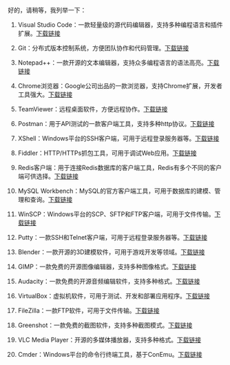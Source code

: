 好的，请稍等，我列举一下：

1. Visual Studio Code：一款轻量级的源代码编辑器，支持多种编程语言和插件扩展。[下载链接](https://code.visualstudio.com/)

2. Git：分布式版本控制系统，方便团队协作和代码管理。[下载链接](https://git-scm.com/)

3. Notepad++：一款开源的文本编辑器，支持众多编程语言的语法高亮。[下载链接](https://notepad-plus-plus.org/)

4. Chrome浏览器：Google公司出品的一款浏览器，支持Chrome扩展，开发者工具强大。[下载链接](https://www.google.com/chrome/)

5. TeamViewer：远程桌面软件，方便远程协作。[下载链接](https://www.teamviewer.cn/)

6. Postman：用于API测试的一款客户端工具，支持多种http协议。[下载链接](https://www.postman.com/)

7. XShell：Windows平台的SSH客户端，可用于远程登录服务器等。[下载链接](https://www.netsarang.com/en/xshell/)

8. Fiddler：HTTP/HTTPs抓包工具，可用于调试Web应用。[下载链接](https://www.telerik.com/download/fiddler)

9. Redis客户端：用于连接Redis数据库的客户端工具，Redis有多个不同的客户端可供选择。[下载链接](https://redisdesktop.com/)

10. MySQL Workbench：MySQL的官方客户端工具，可用于数据库的建模、管理和查询。[下载链接](https://dev.mysql.com/downloads/workbench/)

11. WinSCP：Windows平台的SCP、SFTP和FTP客户端，可用于文件传输。[下载链接](https://winscp.net/eng/download.php)

12. Putty：一款SSH和Telnet客户端，可用于远程登录服务器等。[下载链接](https://www.putty.org/)

13. Blender：一款开源的3D建模软件，可用于游戏开发等领域。[下载链接](https://www.blender.org/download/)

14. GIMP：一款免费的开源图像编辑器，支持多种图像格式。[下载链接](https://www.gimp.org/downloads/)

15. Audacity：一款免费的开源音频编辑软件，支持多种格式。[下载链接](https://www.audacityteam.org/download/)

16. VirtualBox：虚拟机软件，可用于测试、开发和部署应用程序。[下载链接](https://www.virtualbox.org/wiki/Downloads)

17. FileZilla：一款FTP软件，可用于文件传输。[下载链接](https://filezilla-project.org/download.php)

18. Greenshot：一款免费的截图软件，支持多种截图模式。[下载链接](https://getgreenshot.org/downloads/)

19. VLC Media Player：开源的多媒体播放器，支持多种格式。[下载链接](https://www.videolan.org/vlc/download-windows.html)

20. Cmder：Windows平台的命令行终端工具，基于ConEmu。[下载链接](https://cmder.net/)